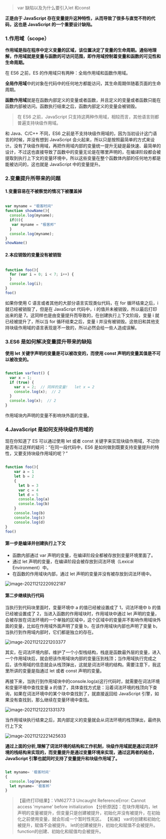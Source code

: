 > var 缺陷以及为什么要引入let 和const

**正是由于 JavaScript 存在变量提升这种特性，从而导致了很多与直觉不符的代码，这也是 JavaScript 的一个重要设计缺陷。**

### 1.作用域（scope）

**作用域是指在程序中定义变量的区域，该位置决定了变量的生命周期。通俗地理解，作用域就是变量与函数的可访问范围，即作用域控制着变量和函数的可见性和生命周期。**

在 ES6 之前，ES 的作用域只有两种：全局作用域和函数作用域。

**全局作用域**中的对象在代码中的任何地方都能访问，其生命周期伴随着页面的生命周期。

**函数作用域**就是在函数内部定义的变量或者函数，并且定义的变量或者函数只能在函数内部被访问。函数执行结束之后，函数内部定义的变量会被销毁。

> 在 ES6 之前，JavaScript 只支持这两种作用域，相较而言，其他语言则都普遍支持块级作用域。

和 Java、C/C++ 不同，ES6 之前是不支持块级作用域的，因为当初设计这门语言的时候，并没有想到 JavaScript 会火起来，所以只是按照最简单的方式来设计。没有了块级作用域，再把作用域内部的变量统一提升无疑是最快速、最简单的设计，不过这也直接导致了函数中的变量无论是在哪里声明的，在编译阶段都会被提取到执行上下文的变量环境中，所以这些变量在整个函数体内部的任何地方都是能被访问的，这也就是 JavaScript 中的变量提升。

### 2.变量提升所带来的问题

#### 1.变量容易在不被察觉的情况下被覆盖掉

```javascript

var myname = "极客时间"
function showName(){
  console.log(myname);
  if(0){
   var myname = "极客邦"
  }
  console.log(myname);
}
showName()
```

#### 2.本应销毁的变量没有被销毁

```javascript

function foo(){
  for (var i = 0; i < 7; i++) {
  }
  console.log(i); 
}
foo()
```

如果你使用 C 语言或者其他的大部分语言实现类似代码，在 for 循环结束之后，i 就已经被销毁了，但是在 JavaScript 代码中，i 的值并未被销毁，所以最后打印出来的是 7。这同样也是由变量提升而导致的，在创建执行上下文阶段，变量 i 就已经被提升了，所以当 for 循环结束之后，变量 i 并没有被销毁。这依旧和其他支持块级作用域的语言表现是不一致的，所以必然会给一些人造成误解。

### 3.ES6 是如何解决变量提升带来的缺陷

**使用 let 关键字声明的变量是可以被改变的，而使用 const 声明的变量其值是不可以被改变的。**

```javascript

function varTest() {
  var x = 1;
  if (true) {
    var x = 2;  // 同样的变量!   let x = 2
    console.log(x);  // 2
  }
  console.log(x);  // 2
}
```

作用域块内声明的变量不影响块外面的变量。

### 4.**JavaScript 是如何支持块级作用域的**

现在你知道了 ES 可以通过使用 let 或者 const 关键字来实现块级作用域，不过你是否有过这样的疑问：“在同一段代码中，ES6 是如何做到既要支持变量提升的特性，又要支持块级作用域的呢？”

```javascript

function foo(){
    var a = 1
    let b = 2
    {
      let b = 3
      var c = 4
      let d = 5
      console.log(a)
      console.log(b)
    }
    console.log(b) 
    console.log(c)
    console.log(d)
}   
foo()
```

#### **第一步是编译并创建执行上下文**

- 函数内部通过 var 声明的变量，在编译阶段全都被存放到变量环境里面了。
- 通过 let 声明的变量，在编译阶段会被存放到词法环境（Lexical Environment）中。
- 在函数的作用域块内部，通过 let 声明的变量并没有被存放到词法环境中。

![image-20211212220922187](../../../image/image-20211212220922187.png)

#### 第二步继续执行代码

当执行到代码块里面时，变量环境中 a 的值已经被设置成了 1，词法环境中 b 的值已经被设置成了 2，当进入函数的作用域块时，作用域块中通过 let 声明的变量，会被存放在词法环境的一个单独的区域中，这个区域中的变量并不影响作用域块外面的变量，比如在作用域外面声明了变量 b，在该作用域块内部也声明了变量 b，当执行到作用域内部时，它们都是独立的存在。

![image-20211212221203377](../../../image/image-20211212221203377.png)

其实，在词法环境内部，维护了一个小型栈结构，栈底是函数最外层的变量，进入一个作用域块后，就会把该作用域块内部的变量压到栈顶；当作用域执行完成之后，该作用域的信息就会从栈顶弹出，这就是词法环境的结构。需要注意下，我这里所讲的变量是指通过 let 或者 const 声明的变量。

再接下来，当执行到作用域块中的console.log(a)这行代码时，就需要在词法环境和变量环境中查找变量 a 的值了，具体查找方式是：沿着词法环境的栈顶向下查询，如果在词法环境中的某个块中查找到了，就直接返回给 JavaScript 引擎，如果没有查找到，那么继续在变量环境中查找。

![image-20211212221331373](../../../image/image-20211212221331373.png)

当作用域块执行结束之后，其内部定义的变量就会从词法环境的栈顶弹出，最终执行上下文

![image-20211212221425633](../../../image/image-20211212221425633.png)

**通过上面的分析,理解了词法环境的结构和工作机制，块级作用域就是通过词法环境的栈结构来实现的，而变量提升是通过变量环境来实现，通过这两者的结合，JavaScript 引擎也就同时支持了变量提升和块级作用域了。**

```javascript

let myname= '极客时间'
{
  console.log(myname) 
  let myname= '极客邦'
}
```

> 【最终打印结果】：VM6277:3 Uncaught ReferenceError: Cannot access 'myname' before initialization
> 【分析原因】：在块作用域内，let声明的变量被提升，但变量只是创建被提升，初始化并没有被提升，在初始化之前使用变量，就会形成一个暂时性死区。
> 【拓展】
> var的创建和初始化被提升，赋值不会被提升。
> let的创建被提升，初始化和赋值不会被提升。
> function的创建、初始化和赋值均会被提升。
